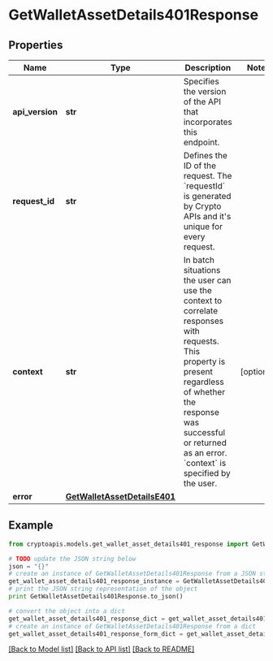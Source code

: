 # GetWalletAssetDetails401Response


## Properties
Name | Type | Description | Notes
------------ | ------------- | ------------- | -------------
**api_version** | **str** | Specifies the version of the API that incorporates this endpoint. | 
**request_id** | **str** | Defines the ID of the request. The &#x60;requestId&#x60; is generated by Crypto APIs and it&#39;s unique for every request. | 
**context** | **str** | In batch situations the user can use the context to correlate responses with requests. This property is present regardless of whether the response was successful or returned as an error. &#x60;context&#x60; is specified by the user. | [optional] 
**error** | [**GetWalletAssetDetailsE401**](GetWalletAssetDetailsE401.md) |  | 

## Example

```python
from cryptoapis.models.get_wallet_asset_details401_response import GetWalletAssetDetails401Response

# TODO update the JSON string below
json = "{}"
# create an instance of GetWalletAssetDetails401Response from a JSON string
get_wallet_asset_details401_response_instance = GetWalletAssetDetails401Response.from_json(json)
# print the JSON string representation of the object
print GetWalletAssetDetails401Response.to_json()

# convert the object into a dict
get_wallet_asset_details401_response_dict = get_wallet_asset_details401_response_instance.to_dict()
# create an instance of GetWalletAssetDetails401Response from a dict
get_wallet_asset_details401_response_form_dict = get_wallet_asset_details401_response.from_dict(get_wallet_asset_details401_response_dict)
```
[[Back to Model list]](../README.md#documentation-for-models) [[Back to API list]](../README.md#documentation-for-api-endpoints) [[Back to README]](../README.md)


